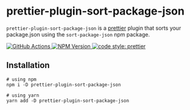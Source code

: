 # prettier-plugin-sort-package-json

`prettier-plugin-sort-package-json` is a [prettier](https://prettier.io/) plugin that sorts your package.json using the `sort-package-json` npm package.

<a href="https://github.com/prettier-plugins/sort-package-json/actions">
    <img alt="GitHub Actions" src="https://img.shields.io/github/workflow/status/prettier-plugins/sort-package-json/Main?style=flat-square">
</a>
<a href="https://www.npmjs.com/package/prettier-plugin-sort-package-json">
    <img alt="NPM Version" src="https://img.shields.io/npm/v/prettier-plugin-sort-package-json.svg?style=flat-square">
</a>
<a href="#badge">
    <img alt="code style: prettier" src="https://img.shields.io/badge/code_style-prettier-ff69b4.svg?style=flat-square">
</a>


## Installation

```shell script
# using npm
npm i -D prettier-plugin-sort-package-json

# using yarn
yarn add -D prettier-plugin-sort-package-json
```
